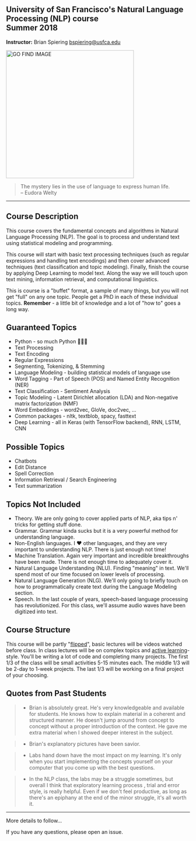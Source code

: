 University of San Francisco's Natural Language Processing (NLP) course <br> Summer 2018
------

__Instructor:__ Brian Spiering [bspiering@usfca.edu](mailto:bspiering@usfca.edu)  

<img src="https://pbs.twimg.com/media/BrPvG7wCMAAk6Qh.png" alt="GO FIND IMAGE" align="middle" style="width: 350px;"/>

> The mystery lies in the use of language to express human life.  
> – Eudora Welty 

----
Course Description
----
This course covers the fundamental concepts and algorithms in Natural Language Processing (NLP). The goal is to process and understand text using statistical modeling and programming.

This course will start with basic text processing techniques (such as regular expressions and handling text encodings) and then cover advanced techniques (text classification and topic modeling). Finally, finish the course by applying Deep Learning to model text. Along the way we will touch upon text mining, information retrieval, and computational linguistics.

This is course is a "buffet" format, a sample of many things, but you will not get "full" on any one topic. People get a PhD in each of these individual topics. __Remember__ - a little bit of knowledge and a lot of "how to" goes a long way.

Guaranteed Topics
----

- Python - so much Python 🐍🐍🐍
- Text Processing
- Text Encoding
- Regular Expressions
- Segmenting, Tokenizing, & Stemming  
- Language Modeling - building statistical models of language use
- Word Tagging - Part of Speech (POS) and Named Entity Recognition (NER) 
- Text Classification - Sentiment Analysis  
- Topic Modeling - Latent Dirichlet allocation (LDA)  and Non-negative matrix factorization (NMF) 
- Word Embeddings - word2vec, GloVe, doc2vec, ...
- Common packages - nltk, textblob, spacy, fasttext
- Deep Learning - all in Keras (with TensorFlow backend), RNN, LSTM, CNN 

Possible Topics
----

- Chatbots
- Edit Distance
- Spell Correction
- Information Retrieval / Search Engineering
- Text summarization

Topics Not Included
-------

- Theory. We are only going to cover applied parts of NLP, aka tips n' tricks for getting stuff done.
- Grammar. Grammar kinda sucks but it is a very powerful method for understanding language.
- Non-English languages. I ❤️ other languages, and they are very important to understanding NLP. There is just enough not time!
- Machine Translation. Again very important and incredible breakthroughs have been made. There is not enough time to adequately cover it.
- Natural Language Understanding (NLU). Finding "meaning" in text. We'll spend most of our time focused on lower levels of processing.
- Natural Language Generation (NLG). We'll only going to briefly touch on how to programmatically create text during the Language Modeling section.
- Speech. In the last couple of years, speech-based language processing has revolutionized. For this class, we'll assume audio waves have been digitized into text.

Course Structure
-----

This course will be partly "[flipped](https://en.wikipedia.org/wiki/Flipped_classroom)", basic lectures will be videos watched before class. In class lectures will be on complex topics and [active learning](https://en.wikipedia.org/wiki/Active_learning)-style. You'll be writing a lot of code and completing many projects. The first 1/3 of the class will be small activities 5-15 minutes each. The middle 1/3 will be 2-day to 1-week projects. The last 1/3 will be working on a final project of your choosing.


Quotes from Past Students
-----

> - Brian is absolutely great. He's very knowledgeable and available for students. He knows how to explain material in a coherent and structured manner. He doesn't jump around from concept to concept without a proper introduction of the context. He gave me extra material when I showed deeper interest in the subject.

> - Brian's explanatory pictures have been savior.
  
> - Labs hand down have the most impact on my learning. It's only when you start implementing the concepts yourself on your computer that you come up with the best questions.

> - In the NLP class, the labs may be a struggle sometimes, but overall I think that exploratory learning process , trial and error style, is really helpful. Even if we don't feel productive, as long as there's an epiphany at the end of the minor struggle, it's all worth it.


------

More details to follow…

If you have any questions, please open an issue.
